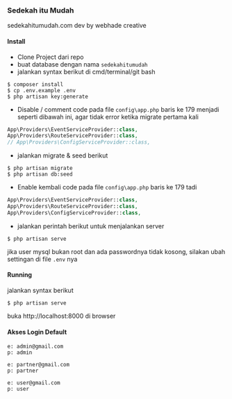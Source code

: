 ### Sedekah itu Mudah
sedekahitumudah.com
dev by webhade creative

#### Install

- Clone Project dari repo
- buat database dengan nama `sedekahitumudah`
- jalankan syntax berikut di cmd/terminal/git bash

```
$ composer install
$ cp .env.example .env
$ php artisan key:generate
```

- Disable / comment code pada file `config\app.php` baris ke 179 menjadi seperti dibawah ini, agar tidak error ketika migrate pertama kali

```php
App\Providers\EventServiceProvider::class,
App\Providers\RouteServiceProvider::class,
// App\Providers\ConfigServiceProvider::class,
```

- jalankan migrate & seed berikut

```
$ php artisan migrate
$ php artisan db:seed
```

- Enable kembali code pada file `config\app.php` baris ke 179 tadi

```php
App\Providers\EventServiceProvider::class,
App\Providers\RouteServiceProvider::class,
App\Providers\ConfigServiceProvider::class,
```

- jalankan perintah berikut untuk menjalankan server

```
$ php artisan serve
```

jika user mysql bukan root dan ada passwordnya tidak kosong, silakan ubah settingan di file `.env` nya

#### Running

jalankan syntax berikut

```
$ php artisan serve
```

buka http://localhost:8000 di browser 

#### Akses Login Default

```
e: admin@gmail.com
p: admin

e: partner@gmail.com
p: partner

e: user@gmail.com
p: user
```
